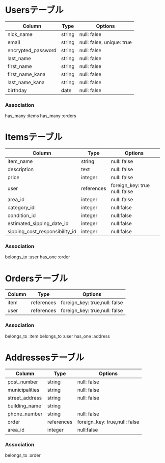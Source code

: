 # Usersテーブル
| Column             | Type   | Options                   |
| ------------------ | ------ | ------------------------- |
| nick_name          | string | null: false               |
| email              | string | null: false, unique: true |
| encrypted_password | string | null: false               |
| last_name          | string | null: false               |
| first_name         | string | null: false               |
| first_name_kana    | string | null: false               |
| last_name_kana     | string | null: false               |
| birthday           | date   | null: false               |

### Association
has_many :items
has_many :orders

# Itemsテーブル
| Column                         | Type       | Options                       |
| ------------------------------ | ---------- | ----------------------------- |
| item_name                      | string     | null: false                   |
| description                    | text       | null: false                   |
| price                          | integer    | null: false                   |
| user                           | references | foreign_key: true null: false |
| area_id                        | integer    | null: false                   |
| category_id                    | integer    | null:false                    |
| condition_id                   | integer    | null:false                    |
| estimated_sipping_date_id      | integer    | null:false                    |
| sipping_cost_responsibility_id | integer    | null:false                    |

### Association
belongs_to :user
has_one :order

# Ordersテーブル
| Column | Type       | Options                       |
| ------ | ---------- | ----------------------------- |
| item   | references | foreign_key: true,null: false |
| user   | references | foreign_key: true,null: false |
### Association
belongs_to :item
belongs_to :user
has_one :address
# Addressesテーブル
| Column         | Type       | Options                       |
| -------------- | ---------- | ----------------------------- |
| post_number    | string     | null: false                   |
| municipalities | string     | null: false                   |
| street_address | string     | null: false                   |
| building_name  | string     |                               |
| phone_number   | string     | null: false                   |
| order          | references | foreign_key: true,null: false |
| area_id        | integer    | null:false                    |
### Association
belongs_to :order
